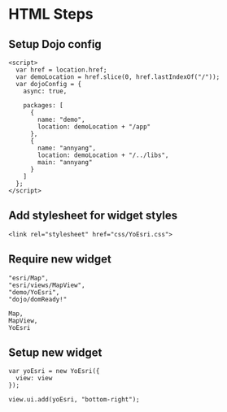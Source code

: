 # HTML Steps

## Setup Dojo config

```
<script>
  var href = location.href;
  var demoLocation = href.slice(0, href.lastIndexOf("/"));
  var dojoConfig = {
    async: true,

    packages: [
      {
        name: "demo",
        location: demoLocation + "/app"
      },
      {
        name: "annyang",
        location: demoLocation + "/../libs",
        main: "annyang"
      }
    ]
  };
</script>
```

## Add stylesheet for widget styles

```
<link rel="stylesheet" href="css/YoEsri.css">
```

## Require new widget

```
"esri/Map",
"esri/views/MapView",
"demo/YoEsri",
"dojo/domReady!"
```

```
Map,
MapView,
YoEsri
```

## Setup new widget

```
var yoEsri = new YoEsri({
  view: view
});

view.ui.add(yoEsri, "bottom-right");
```